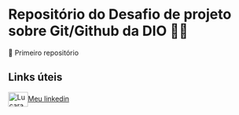 # Repositório do Desafio de projeto sobre Git/Github da DIO 👨‍🎓

🥇 Primeiro repositório

## Links úteis
<img align="center" alt="Lucarauj-Linkedin" height="30" width="40" src="https://cdn.jsdelivr.net/gh/devicons/devicon/icons/linkedin/linkedin-original.svg">[Meu linkedin](https://www.linkedin.com/in/lucarauj/)




